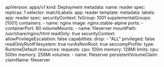 apiVersion: apps/v1
kind: Deployment
metadata:
  name: reader
spec:
  replicas: 1
  selector:
    matchLabels:
      app: reader
  template:
    metadata:
      labels:
        app: reader
    spec:
      securityContext:
        fsGroup: 1001
        supplementalGroups: [1001]
      containers:
      - name: nginx
        image: nginx:stable-alpine
        ports:
        - containerPort: 80
        volumeMounts:
        - name: fileserver
          mountPath: /usr/share/nginx/html
          readOnly: true
        securityContext:
          allowPrivilegeEscalation: false
          capabilities:
            drop:
              - "ALL"
          privileged: false
          readOnlyRootFilesystem: true
          runAsNonRoot: true
          seccompProfile:
            type: RuntimeDefault
        resources:
          requests:
            cpu: 100m
            memory: 128Mi
          limits:
            cpu: 500m
            memory: 256Mi
      volumes:
      - name: fileserver
        persistentVolumeClaim:
          claimName: fileserver
